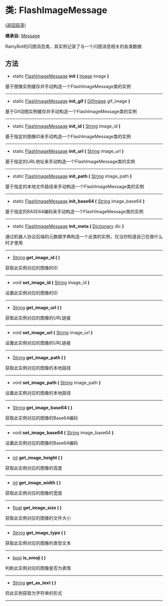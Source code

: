 # 类: FlashImageMessage  
[(返回目录)](README.md)  
  
**继承自:** [Message](Message.md)  
  
RainyBot的闪图消息类，其实例记录了与一个闪图消息相关的各类数据  
  
## 方法 
  
- static [FlashImageMessage](FlashImageMessage.md) **init (** [Image](https://docs.godotengine.org/en/latest/classes/class_image.html) image **)**  
  
基于图像实例缓存并手动构造一个FlashImageMessage类的实例  
  
---  
  
- static [FlashImageMessage](FlashImageMessage.md) **init_gif (** [GifImage](GifImage.md) gif_image **)**  
  
基于Gif动图实例缓存并手动构造一个FlashImageMessage类的实例  
  
---  
  
- static [FlashImageMessage](FlashImageMessage.md) **init_id (** [String](https://docs.godotengine.org/en/latest/classes/class_string.html) image_id **)**  
  
基于指定的图像ID来手动构造一个FlashImageMessage类的实例  
  
---  
  
- static [FlashImageMessage](FlashImageMessage.md) **init_url (** [String](https://docs.godotengine.org/en/latest/classes/class_string.html) image_url **)**  
  
基于指定的URL地址来手动构造一个FlashImageMessage类的实例  
  
---  
  
- static [FlashImageMessage](FlashImageMessage.md) **init_path (** [String](https://docs.godotengine.org/en/latest/classes/class_string.html) image_path **)**  
  
基于指定的本地文件路径来手动构造一个FlashImageMessage类的实例  
  
---  
  
- static [FlashImageMessage](FlashImageMessage.md) **init_base64 (** [String](https://docs.godotengine.org/en/latest/classes/class_string.html) image_base64 **)**  
  
基于指定的BASE64编码来手动构造一个FlashImageMessage类的实例  
  
---  
  
- static [FlashImageMessage](FlashImageMessage.md) **init_meta (** [Dictionary](https://docs.godotengine.org/en/latest/classes/class_dictionary.html) dic **)**  
  
通过机器人协议后端的元数据字典构造一个此类的实例，仅当你知道自己在做什么时才使用  
  
---  
  
-  [String](https://docs.godotengine.org/en/latest/classes/class_string.html) **get_image_id ( )**  
  
获取此实例对应的图像的ID  
  
---  
  
-  void **set_image_id (** [String](https://docs.godotengine.org/en/latest/classes/class_string.html) image_id **)**  
  
设置此实例对应的图像的ID  
  
---  
  
-  [String](https://docs.godotengine.org/en/latest/classes/class_string.html) **get_image_url ( )**  
  
获取此实例对应的图像的URL链接  
  
---  
  
-  void **set_image_url (** [String](https://docs.godotengine.org/en/latest/classes/class_string.html) image_url **)**  
  
设置此实例对应的图像的URL链接  
  
---  
  
-  [String](https://docs.godotengine.org/en/latest/classes/class_string.html) **get_image_path ( )**  
  
获取此实例对应的图像的本地路径  
  
---  
  
-  void **set_image_path (** [String](https://docs.godotengine.org/en/latest/classes/class_string.html) image_path **)**  
  
设置此实例对应的图像的本地路径  
  
---  
  
-  [String](https://docs.godotengine.org/en/latest/classes/class_string.html) **get_image_base64 ( )**  
  
获取此实例对应的图像的Base64编码  
  
---  
  
-  void **set_image_base64 (** [String](https://docs.godotengine.org/en/latest/classes/class_string.html) image_base64 **)**  
  
设置此实例对应的图像的Base64编码  
  
---  
  
-  [int](https://docs.godotengine.org/en/latest/classes/class_int.html) **get_image_height ( )**  
  
获取此实例对应的图像的高度  
  
---  
  
-  [int](https://docs.godotengine.org/en/latest/classes/class_int.html) **get_image_width ( )**  
  
获取此实例对应的图像的宽度  
  
---  
  
-  [float](https://docs.godotengine.org/en/latest/classes/class_float.html) **get_image_size ( )**  
  
获取此实例对应的图像的文件大小  
  
---  
  
-  [String](https://docs.godotengine.org/en/latest/classes/class_string.html) **get_image_type ( )**  
  
获取此实例对应的图像的类型文本  
  
---  
  
-  [bool](https://docs.godotengine.org/en/latest/classes/class_bool.html) **is_emoji ( )**  
  
判断此实例对应的图像是否为表情  
  
---  
  
-  [String](https://docs.godotengine.org/en/latest/classes/class_string.html) **get_as_text ( )**  
  
将此实例获取为字符串的形式  
  
---  
  

